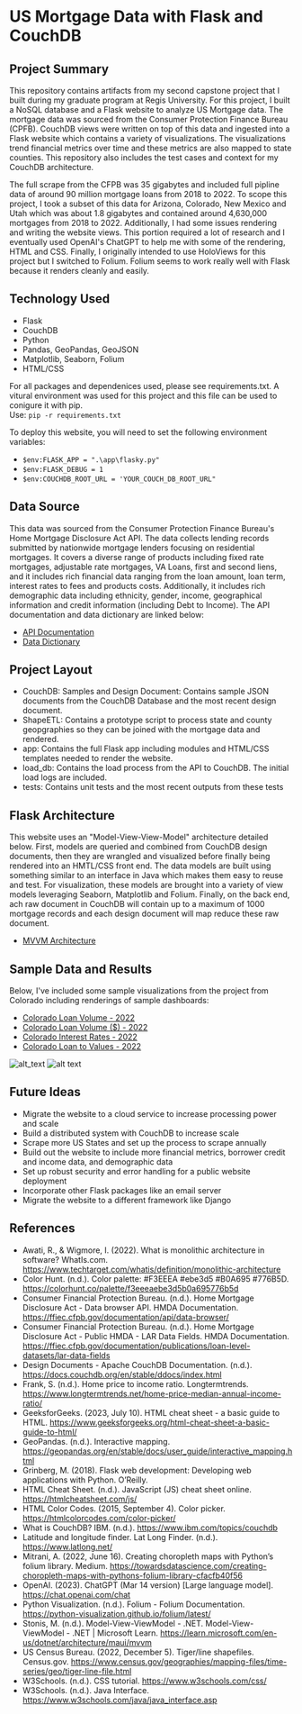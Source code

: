 # US Mortgage Data with Flask and CouchDB

## Project Summary
This repository contains artifacts from my second capstone project that I built during my graduate program at Regis University. For this project, I built a NoSQL database and a Flask website to analyze US Mortgage data. The mortgage data was sourced from the Consumer Protection Finance Bureau (CPFB). CouchDB views were written on top of this data and ingested into a Flask website which contains a variety of visualizations. The visualizations trend financial metrics over time and these metrics are also mapped to state counties. This repository also includes the test cases and context for my CouchDB architecture.

The full scrape from the CFPB was 35 gigabytes and included full pipline data of around 90 million mortgage loans from 2018 to 2022. To scope this project, I took a subset of this data for Arizona, Colorado, New Mexico and Utah which was about 1.8 gigabytes and contained around 4,630,000 mortgages from 2018 to 2022. Additionally, I had some issues rendering and writing the website views. This portion required a lot of research and I eventually used OpenAI's ChatGPT to help me with some of the rendering, HTML and CSS. Finally, I originally intended to use HoloViews for this project but I switched to Folium. Folium seems to work really well with Flask because it renders cleanly and easily.

## Technology Used
- Flask
- CouchDB
- Python
- Pandas, GeoPandas, GeoJSON
- Matplotlib, Seaborn, Folium
- HTML/CSS

For all packages and dependenices used, please see requirements.txt. A vitural environment was used for this project and this file can be used to conigure it with pip.<br> Use:
`pip -r requirements.txt`<br>

To deploy this website, you will need to set the following environment variables:

- `$env:FLASK_APP = ".\app\flasky.py"`
- `$env:FLASK_DEBUG = 1`
- `$env:COUCHDB_ROOT_URL = 'YOUR_COUCH_DB_ROOT_URL"`

## Data Source

This data was sourced from the Consumer Protection Finance Bureau's Home Mortgage Disclosure Act API. The data collects lending records submitted by nationwide mortgage lenders focusing on residential mortgages. It covers a diverse range of products including fixed rate mortgages, adjustable rate mortgages, VA Loans, first and second liens, and it includes rich financial data ranging from the loan amount, loan term, interest rates to fees and products costs. Additionally, it includes rich demographic data including ethnicity, gender, income, geographical information and credit information (including Debt to Income). The API documentation and data dictionary are linked below:

- [API Documentation](https://ffiec.cfpb.gov/documentation/api/data-browser/)
- [Data Dictionary](https://ffiec.cfpb.gov/documentation/publications/loan-level-datasets/lar-data-fields)

## Project Layout
- CouchDB: Samples and Design Document: Contains sample JSON documents from the CouchDB Database and the most recent design document.
- ShapeETL: Contains a prototype script to process state and county geopgraphies so they can be joined with the mortgage data and rendered.
- app: Contains the full Flask app including modules and HTML/CSS templates needed to render the website.
- load_db: Contains the load process from the API to CouchDB. The initial load logs are included.
- tests: Contains unit tests and the most recent outputs from these tests

## Flask Architecture
This website uses an "Model-View-View-Model" architecture detailed below. First, models are queried and combined from CouchDB design documents, then they are wrangled and visualized before finally being rendered into an HMTL/CSS front end. The data models are built using something similar to an interface in Java which makes them easy to reuse and test. For visualization, these models are brought into a variety of view models leveraging Seaborn, Matplotlib and Folium. Finally, on the back end, ach raw document in CouchDB will contain up to a maximum of 1000 mortgage records and each design document will map reduce these raw document.

- [MVVM Architecture](https://learn.microsoft.com/en-us/dotnet/architecture/maui/mvvm)

## Sample Data and Results
Below, I've included some sample visualizations from the project from Colorado including renderings of sample dashboards:

- [Colorado Loan Volume - 2022](https://amason445.github.io/us_mortgages_flask_website/example_dashboards/CO_2022_30-year_Loan%20Volume.html)
- [Colorado Loan Volume ($) - 2022](https://amason445.github.io/us_mortgages_flask_website/example_dashboards/CO_2022_30-year_Total%20Loan%20Amount.html)
- [Colorado Interest Rates - 2022](https://amason445.github.io/us_mortgages_flask_website/example_dashboards/CO_2022_30-year_Average%20Interest%20Rate.html)
- [Colorado Loan to Values - 2022](https://amason445.github.io/us_mortgages_flask_website/example_dashboards/CO_2022_30-year_Average%20Loan%20to%20Value.html)

![alt_text](https://github.com/amason445/us_mortgages_map_reduce/blob/main/tests/graphs/loan_volume_graphs/CO_volumes.png)
![alt text](https://github.com/amason445/us_mortgages_map_reduce/blob/main/tests/graphs/interest_rate_graphs/CO_interest_rate.png)

## Future Ideas
- Migrate the website to a cloud service to increase processing power and scale
- Build a distributed system with CouchDB to increase scale
- Scrape more US States and set up the process to scrape annually
- Build out the website to include more financial metrics, borrower credit and income data, and demographic data
- Set up robust security and error handling for a public website deployment
- Incorporate other Flask packages like an email server
- Migrate the website to a different framework like Django

## References
- Awati, R., & Wigmore, I. (2022). What is monolithic architecture in software? WhatIs.com. https://www.techtarget.com/whatis/definition/monolithic-architecture
- Color Hunt. (n.d.). Color palette: #F3EEEA #ebe3d5 #B0A695 #776B5D. https://colorhunt.co/palette/f3eeeaebe3d5b0a695776b5d
- Consumer Financial Protection Bureau. (n.d.). Home Mortgage Disclosure Act - Data browser API. HMDA Documentation. https://ffiec.cfpb.gov/documentation/api/data-browser/
- Consumer Financial Protection Bureau. (n.d.). Home Mortgage Disclosure Act - Public HMDA - LAR Data Fields. HMDA Documentation. https://ffiec.cfpb.gov/documentation/publications/loan-level-datasets/lar-data-fields
- Design Documents - Apache CouchDB Documentation. (n.d.). https://docs.couchdb.org/en/stable/ddocs/index.html
- Frank, S. (n.d.). Home price to income ratio. Longtermtrends. https://www.longtermtrends.net/home-price-median-annual-income-ratio/ 
- GeeksforGeeks. (2023, July 10). HTML cheat sheet - a basic guide to HTML. https://www.geeksforgeeks.org/html-cheat-sheet-a-basic-guide-to-html/
- GeoPandas. (n.d.). Interactive mapping. https://geopandas.org/en/stable/docs/user_guide/interactive_mapping.html
- Grinberg, M. (2018). Flask web development: Developing web applications with Python. O’Reilly.
- HTML Cheat Sheet. (n.d.). JavaScript (JS) cheat sheet online. https://htmlcheatsheet.com/js/
- HTML Color Codes. (2015, September 4). Color picker. https://htmlcolorcodes.com/color-picker/
- What is CouchDB? IBM. (n.d.). https://www.ibm.com/topics/couchdb
- Latitude and longitude finder. Lat Long Finder. (n.d.). https://www.latlong.net/ 
- Mitrani, A. (2022, June 16). Creating choropleth maps with Python’s folium library. Medium. https://towardsdatascience.com/creating-choropleth-maps-with-pythons-folium-library-cfacfb40f56
- OpenAI. (2023). ChatGPT (Mar 14 version) [Large language model]. https://chat.openai.com/chat
- Python Visualization. (n.d.). Folium - Folium Documentation. https://python-visualization.github.io/folium/latest/
- Stonis, M. (n.d.). Model-View-ViewModel - .NET. Model-View-ViewModel - .NET | Microsoft Learn. https://learn.microsoft.com/en-us/dotnet/architecture/maui/mvvm
- US Census Bureau. (2022, December 5). Tiger/line shapefiles. Census.gov. https://www.census.gov/geographies/mapping-files/time-series/geo/tiger-line-file.html
- W3Schools. (n.d.). CSS tutorial. https://www.w3schools.com/css/
- W3Schools. (n.d.). Java Interface. https://www.w3schools.com/java/java_interface.asp

